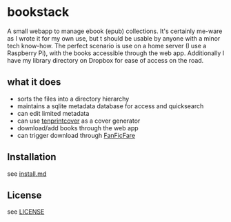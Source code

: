 # bookstack #

A small webapp to manage ebook (epub) collections. It's certainly me-ware as I wrote it for my own use, but t should be usable by anyone with a minor tech know-how.
The perfect scenario is use on a home server (I use a Raspberry Pi), with the books accessible through the web app. Additionally I have my library directory on Dropbox for ease of access on the road.

## what it does ##
* sorts the files into a directory hierarchy
* maintains a sqlite metadata database for access and quicksearch
* can edit limited metadata
* can use [tenprintcover](https://github.com/mgiraldo/tenprintcover-py) as a cover generator
* download/add books through the web app
* can trigger download through [FanFicFare](https://github.com/JimmXinu/FanFicFare)

## Installation ##

see [install.md](install.md)

## License ##

see [LICENSE](LICENSE)